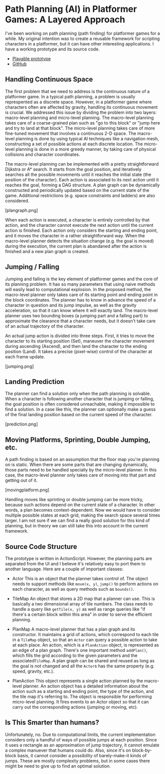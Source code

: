 Path Planning (AI) in Platformer Games: A Layered Approach
======================================

I've been working on path planning (path finding) for platformer games
for a while. My original intention was to create a reusable framework
for scripting characters in a platformer, but it can have other
interesting applications. I have a working prototype and its source
code.

 * <a href="http://ludumdare.tabesugi.net/ppp/">Playable prototype</a>
 * <a href="https://github.com/euske/planpathplat/">GitHub</a>


Handling Continuous Space
-------------------------

The first problem that we need to address is the continuous nature of
a platformer game. In a typical path planning, a problem is usually
represpented as a discrete space. However, in a platformer game where
characters often are affected by gravity, handling its continuous
movement is crucial. We addressed this issue by dividing the problem
into two layers: macro-level planning and micro-level planning. The
macro-level planning takes care of a coarse-grained plan such as "go
to this block" or "jump here and try to land at that block". The
micro-level planning takes care of more fine-tuned movement that
involves a continuous 2-D space. The macro-level planning is done by
using typical AI techniques like a navigation mesh, constructing a set
of possible actions at each discrete location. The micro-level
planning is done in a more greedy manner, by taking care of physical
collisions and character coordinates.

The macro-level planning can be implemented with a pretty
straightforward Dijkstra or A* search. It starts from the goal
position, and iteratively searches all the possible movements until it
reaches the initial state (the position of the character).  Each
action is associated to its next action until it reaches the goal,
forming a DAG structure. A plan graph can be dynamically constructed
and periodically updated based on the current state of the game.
Additional restrictions (e.g. space constraints and ladders) are also
considered.

[plangraph.png]

When each action is executed, a character is entirely controlled by
that action, and the character cannot execute the next action until
the current action is finished. Each action only considers the
starting and ending point, and it moves the character in a rather
straightforward way.  When the macro-level planner detects the
situation change (e.g. the goal is moved) during the execution, the
current plan is abandaned after the action is finished and a new plan
graph is created.


Jumping / Falling
-----------------

Jumping and falling is the key element of platformer games and the
core of its planning problem. It has so many parameters that using
naive methods will easily lead to computational explosion. In the
proposed method, the macro-level planner only takes care of its
starting point and ending point in the block coordinates. The planner
has to know in advance the speed of a character in question and its
jump impulse, as well as the gravity acceleration, so that it can know
where it will exactly land. The macro-level planner uses two bounding
boxes (a jumping part and a falling part) to approximate the clearance
that a character needs, but it doesn't take care of an actual
trajectory of the character.

An actual jump action is divided into three steps.  First, it tries to
move the character to its starting position (Set), maneuver the
character movement during ascending (Ascend), and then land the
character to the ending position (Land).  It takes a precise
(pixel-wise) control of the character at each frame update.

[jumping.png]


Landing Prediction
------------------

The planner can find a solution only when the path planning is
solvable. When a character is following another character that is
jumping or falling, the goal position is often considered unreachable,
making it impossible to find a solution. In a case like this, the
planner can optionally make a guess of the final landing position
based on the current speed of the character.

[prediction.png]


Moving Platforms, Sprinting, Double Jumping, etc.
-------------------------------------------------

A path finding is based on an assumption that the floor map
you're planning on is static. When there are some parts that are
changing dynamically, those parts need to be handled specially by 
the micro-level planner. In this case, the macro-level planner only 
takes care of moving into that part and getting out of it.

[movingplatform.png]

Handling moves like sprinting or double jumping can be more tricky,
because such actions depend on the current state of a character.  In
other words, a plan becomes context-dependent. Now we would have
to consider multiple possible states at each grid, making the search
space several times larger. I am not sure if we can find a really good
solution for this kind of planning, but in theory we can still take
this into account in the current framework.


Source Code Structure
---------------------

The prototype is written in ActionScript. However, the planning parts
are separated from the UI and I believe it's relatively easy to port them to
another language. Here are a couple of important classes:

 * Actor
   This is an object that the planner takes control of.
   The object needs to support methods like <code>move(x, y)</code>, <code>jump()</code>
   to perform actions on each character, as well as query methods such as 
   <code>bounds()</code>.

 * TileMap
   An object that stores a 2D map that a planner can use.
   This is basically a two dimensional array of tile numbers.
   The class needs to handle a query like <code>getTile(x, y)</code> as well as
   range queries like "if there's a certain block within this area" in order to
   serve the efficient planning.

 * PlanMap
   A macro-level planner that has a plan graph and its constructor.
   It maintains a grid of actions, which correspond to each tile in 
   a <code>TileMap</code> object, so that an <code>Actor</code> can query
   a possible action to take at each place. An action, which is a 
   <code>PlanAction</code> object, is represented as an edge of a plan graph. 
   There's one important method <code>addPlan()</code>, which fills the grid 
   according to the given parameters and the associated<code>TileMap</code>.
   A plan graph can be shared and reused as long as the goal is not changed
   and all the <code>Actor</code>s has the same property (e.g. speed, gravity, etc.).

 * PlanAction
   This object represents a single action planned by the macro-level planner.
   An action object has a detailed information about the action such as a
   starting and ending point, the type of the action, and the tile map it's referring to.
   The object is responsible for performing micro-level planning.
   It fires events to an Actor object so that it can carry out 
   the corresponding actions (jumping or moving, etc).


Is This Smarter than humans?
----------------------------

Unfortunately, no.  Due to computational limits, the current
implementation considers only a handful of ways of possible jumps at
each position. Since it uses a rectangle as an approximation of jump
trajectory, it cannot emulate a complex manuever that humans could
do. Also, since it's on block-by-block basis, it cannot consider a
possibility of barely-make-it kinds of jumps. These are mostly
complexity problems, but in some cases there might be need to give up
to find an optimal solution.
